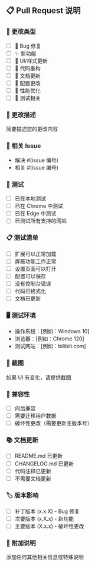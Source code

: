 ## 📋 Pull Request 说明

### 🔧 更改类型

- [ ] 🐛 Bug 修复
- [ ] ✨ 新功能
- [ ] 💄 UI/样式更新
- [ ] 🔨 代码重构
- [ ] 📝 文档更新
- [ ] 🔧 配置更改
- [ ] 🚀 性能优化
- [ ] 🧪 测试相关

### 📝 更改描述

简要描述您的更改内容

### 🎯 相关 Issue

- 解决 #(issue 编号)
- 相关 #(issue 编号)

### 🧪 测试

- [ ] 已在本地测试
- [ ] 已在 Chrome 中测试
- [ ] 已在 Edge 中测试
- [ ] 已测试所有支持的网站

### 📋 测试清单

- [ ] 扩展可以正常加载
- [ ] 屏蔽功能工作正常
- [ ] 设置页面可以打开
- [ ] 配置可以保存
- [ ] 没有控制台错误
- [ ] 代码已格式化
- [ ] 文档已更新

### 🖥️ 测试环境

- 操作系统：[例如：Windows 10]
- 浏览器：[例如：Chrome 120]
- 测试网站：[例如：bilibili.com]

### 📸 截图

如果 UI 有变化，请提供截图

### 🔄 兼容性

- [ ] 向后兼容
- [ ] 需要迁移用户数据
- [ ] 破坏性更改（需要更新主版本号）

### 📚 文档更新

- [ ] README.md 已更新
- [ ] CHANGELOG.md 已更新
- [ ] 代码注释已更新
- [ ] 不需要文档更新

### 🏷️ 版本影响

- [ ] 补丁版本 (x.x.X) - Bug 修复
- [ ] 次要版本 (x.X.x) - 新功能
- [ ] 主要版本 (X.x.x) - 破坏性更改

### 💬 附加说明

添加任何其他相关信息或特殊说明
